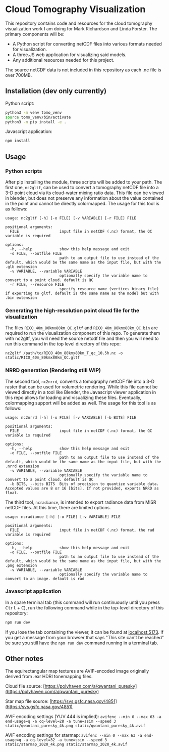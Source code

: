 # Cloud Tomography Visualization

This repository contains code and resources for the cloud tomography visualization work I am doing for Mark Richardson and Linda Forster. The primary components will be:
* A Python script for converting netCDF files into various formats needed for visualization.
* A three.JS web application for visualizing said models.
* Any additional resources needed for this project.

The source netCDF data is not included in this repository as each .nc file is over 700MB.

## Installation (dev only currently)
Python script:
```bash
python3 -m venv tomo_venv
source tomo_venv/bin/activate
python3 -m pip install -e .
```

Javascript application:
```bash
npm install
```

## Usage

### Python scripts
After pip installing the module, three scripts will be added to your path. The first one, `nc2gltf`, can be used to convert a tomography netCDF file into a 3-D point cloud via its cloud-water mixing ratio data. This file can be viewed in blender, but does not preserve any information about the value contained in the point and cannot be directly colormapped. The usage for this tool is as follows:
```
usage: nc2gltf [-h] [-o FILE] [-v VARIABLE] [-r FILE] FILE

positional arguments:
  FILE                  input file in netCDF (.nc) format, the QC variable is required

options:
  -h, --help            show this help message and exit
  -o FILE, --outfile FILE
                        path to an output file to use instead of the default, which would be the same name as the input file, but with the .glb extension
  -v VARIABLE, --variable VARIABLE
                        optionally specify the variable name to convert to a point cloud. default is QC
  -r FILE, --resource FILE
                        specify resource name (vertices binary file) if exporting to gltf. default is the same name as the model but with .bin extension
```

### Generating the high-resolution point cloud file for the visualization

The files `RICO_40m_80kmx80km_QC.gltf` and `RICO_40m_80kmx80km_QC.bin` are required to run the visualization component of this repo. To generate them with nc2gltf, you will need the source netcdf file and then you will need to run this command in the top level directory of this repo:
```
nc2gltf /path/to/RICO_40m_80kmx80km_T_qc_10.5h.nc -o static/RICO_40m_80kmx80km_QC.gltf
```

### NRRD generation (Rendering still WIP)

The second tool, `nc2nrrd`, converts a tomography netCDF file into a 3-D raster that can be used for volumetric rendering. While this file cannot be viewed directly in a tool like Blender, the Javascript viewer application in this repo allows for loading and visualizing these files. Eventually, colormapping support will be added as well. The usage for this tool is as follows:
```
usage: nc2nrrd [-h] [-o FILE] [-v VARIABLE] [-b BITS] FILE

positional arguments:
  FILE                  input file in netCDF (.nc) format, the QC variable is required

options:
  -h, --help            show this help message and exit
  -o FILE, --outfile FILE
                        path to an output file to use instead of the default, which would be the same name as the input file, but with the .nrrd extension
  -v VARIABLE, --variable VARIABLE
                        optionally specify the variable name to convert to a point cloud. default is QC
  -b BITS, --bits BITS  Bits of precision to quantize variable data. Accepted values are 8 or 16 [bits]. If not provided, exports NRRD as float.
```

The third tool, `ncradiance`, is intended to export radiance data from MISR netCDF files. At this time, there are limited options.
```
usage: ncradiance [-h] [-o FILE] [-v VARIABLE] FILE

positional arguments:
  FILE                  input file in netCDF (.nc) format, the rad variable is required

options:
  -h, --help            show this help message and exit
  -o FILE, --outfile FILE
                        path to an output file to use instead of the default, which would be the same name as the input file, but with the .png extension
  -v VARIABLE, --variable VARIABLE
                        optionally specify the variable name to convert to an image. default is rad
```

### Javascript application

In a spare terminal tab (this command will run continuously until you press <kbd>Ctrl</kbd> + <kbd>C</kbd>), run the following command while in the top-level directory of this repository:
```bash
npm run dev
```
If you lose the tab containing the viewer, it can be found at [localhost:5173](http://localhost:5173/). If you get a message from your browser that says "This site can't be reached" be sure you still have the `npm run dev` command running in a terminal tab.

## Other notes

The equirectangular map textures are AVIF-encoded image originally derived from .exr HDRI tonemapping files.

Cloud file source: [https://polyhaven.com/a/qwantani_puresky](https://polyhaven.com/a/qwantani_puresky)

Star map file source: [https://svs.gsfc.nasa.gov/4851](https://svs.gsfc.nasa.gov/4851)

AVIF encoding settings (YUV 444 is implied): `avifenc --min 0 --max 63 -a end-usage=q -a cq-level=28 -a tune=ssim --speed 3 static/qwantani_puresky_4k.png static/qwantani_puresky_4k.avif`

AVIF encoding settings for starmap: `avifenc --min 0 --max 63 -a end-usage=q -a cq-level=32 -a tune=ssim --speed 3 static/starmap_2020_4k.png static/starmap_2020_4k.avif`

